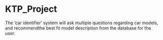 # KTP_Project

 The ’car identifier’ system will ask multiple questions regarding car models, and recommendthe best fit model description from the database for the user.